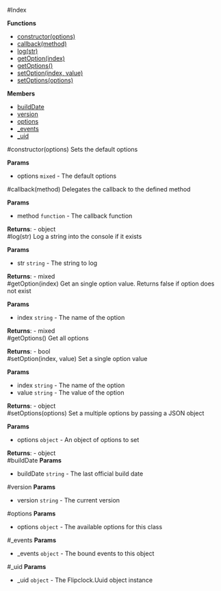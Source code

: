 #Index

**Functions**

* [constructor(options)](#constructor)
* [callback(method)](#callback)
* [log(str)](#log)
* [getOption(index)](#getOption)
* [getOptions()](#getOptions)
* [setOption(index, value)](#setOption)
* [setOptions(options)](#setOptions)

**Members**

* [buildDate](#buildDate)
* [version](#version)
* [options](#options)
* [_events](#_events)
* [_uid](#_uid)
 
<a name="constructor"></a>
#constructor(options)
Sets the default options

**Params**

- options `mixed` - The default options  

<a name="callback"></a>
#callback(method)
Delegates the callback to the defined method

**Params**

- method `function` - The callback function  

**Returns**:  - object  
<a name="log"></a>
#log(str)
Log a string into the console if it exists

**Params**

- str `string` - The string to log  

**Returns**:  - mixed  
<a name="getOption"></a>
#getOption(index)
Get an single option value. Returns false if option does not exist

**Params**

- index `string` - The name of the option  

**Returns**:  - mixed  
<a name="getOptions"></a>
#getOptions()
Get all options

**Returns**:  - bool  
<a name="setOption"></a>
#setOption(index, value)
Set a single option value

**Params**

- index `string` - The name of the option  
- value `string` - The value of the option  

**Returns**:  - object  
<a name="setOptions"></a>
#setOptions(options)
Set a multiple options by passing a JSON object

**Params**

- options `object` - An object of options to set  

**Returns**:  - object  
<a name="buildDate"></a>
#buildDate
**Params**

- buildDate `string` - The last official build date  

<a name="version"></a>
#version
**Params**

- version `string` - The current version  

<a name="options"></a>
#options
**Params**

- options `object` - The available options for this class  

<a name="_events"></a>
#_events
**Params**

- _events `object` - The bound events to this object  

<a name="_uid"></a>
#_uid
**Params**

- _uid `object` - The Flipclock.Uuid object instance  

